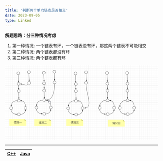```yaml
---
title: '判断两个单向链表是否相交'
date: 2023-09-05
type: Linked
---
```


**解题思路：分三种情况考虑**

1. 第一种情况: 一个链表有环，一个链表没有环，那这两个链表不可能相交
2. 第二种情况: 两个链表都没有环
3. 第三种情况: 两个链表都有环

![链表](/public/images/ds/intersectLinked.png)

<hr/>

| [C++](https://github.com/ZhengKe996/DS/blob/main/src/linked/find_firstIntersect_node.cpp) | [Java](https://github.com/ZhengKe996/DS/blob/main/src/linked/find_firstIntersect_node.java) |
| :---------------------------------------------------------------------------------------: | :-----------------------------------------------------------------------------------------: |
